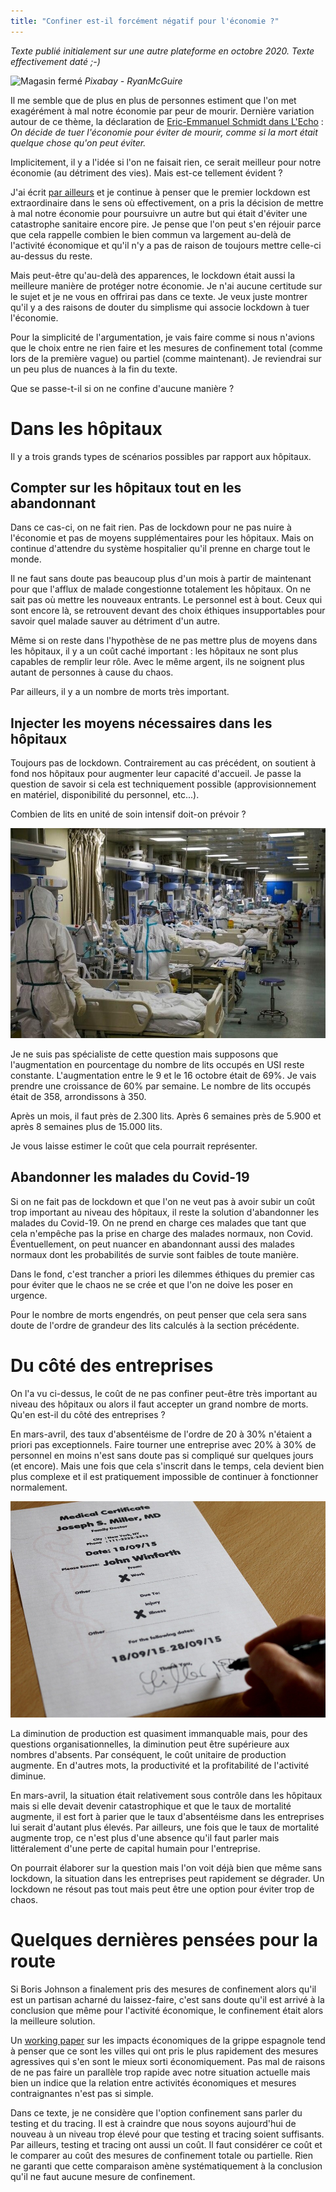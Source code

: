 ```yaml
---
title: "Confiner est-il forcément négatif pour l'économie ?"
---
```

_Texte publié initialement sur une autre plateforme en octobre 2020. Texte effectivement daté ;-)_

![Magasin fermé](https://github.com/t-isaac/test-website-repo-3796/blob/main/images/magasin%20ferm%C3%A9.jpeg?raw=true)
_Pixabay - RyanMcGuire_

Il me semble que de plus en plus de personnes estiment que l'on met exagérément à mal notre économie par peur de mourir. Dernière variation autour de ce thème, la déclaration de [Eric-Emmanuel Schmidt dans L'Echo](https://www.lecho.be/economie-politique/europe/general/eric-emmanuel-schmitt-on-decide-de-tuer-l-economie-pour-ne-pas-mourir-comme-si-la-mort-etait-un-accident-qu-on-pouvait-eviter/10258476.html) : _On décide de tuer l'économie pour éviter de mourir, comme si la mort était quelque chose qu'on peut éviter._

Implicitement, il y a l'idée si l'on ne faisait rien, ce serait meilleur pour notre économie (au détriment des vies). Mais est-ce tellement évident ?

J'ai écrit [par ailleurs](https://blog.tisaac.be/2023/07/03/covid-19-et-transport-public-quel-impact-a-long-terme.html) et je continue à penser que le premier lockdown est extraordinaire dans le sens où effectivement, on a pris la décision de mettre à mal notre économie pour poursuivre un autre but qui était d'éviter une catastrophe sanitaire encore pire. Je pense que l'on peut s'en réjouir parce que cela rappelle combien le bien commun va largement au-delà de l'activité économique et qu'il n'y a pas de raison de toujours mettre celle-ci au-dessus du reste.

Mais peut-être qu'au-delà des apparences, le lockdown était aussi la meilleure manière de protéger notre économie. Je n'ai aucune certitude sur le sujet et je ne vous en offrirai pas dans ce texte. Je veux juste montrer qu'il y a des raisons de douter du simplisme qui associe lockdown à tuer l'économie.

Pour la simplicité de l'argumentation, je vais faire comme si nous n'avions que le choix entre ne rien faire et les mesures de confinement total (comme lors de la première vague) ou partiel (comme maintenant). Je reviendrai sur un peu plus de nuances à la fin du texte.

Que se passe-t-il si on ne confine d'aucune manière ?

# Dans les hôpitaux

Il y a trois grands types de scénarios possibles par rapport aux hôpitaux.

## Compter sur les hôpitaux tout en les abandonnant

Dans ce cas-ci, on ne fait rien. Pas de lockdown pour ne pas nuire à l'économie et pas de moyens supplémentaires pour les hôpitaux. Mais on continue d'attendre du système hospitalier qu'il prenne en charge tout le monde.

Il ne faut sans doute pas beaucoup plus d'un mois à partir de maintenant pour que l'afflux de malade congestionne totalement les hôpitaux. On ne sait pas où mettre les nouveaux entrants. Le personnel est à bout. Ceux qui sont encore là, se retrouvent devant des choix éthiques insupportables pour savoir quel malade sauver au détriment d'un autre.

Même si on reste dans l'hypothèse de ne pas mettre plus de moyens dans les hôpitaux, il y a un coût caché important : les hôpitaux ne sont plus capables de remplir leur rôle. Avec le même argent, ils ne soignent plus autant de personnes à cause du chaos.

Par ailleurs, il y a un nombre de morts très important.

## Injecter les moyens nécessaires dans les hôpitaux

Toujours pas de lockdown. Contrairement au cas précédent, on soutient à fond nos hôpitaux pour augmenter leur capacité d'accueil. Je passe la question de savoir si cela est techniquement possible (approvisionnement en matériel, disponibilité du personnel, etc...).

Combien de lits en unité de soin intensif doit-on prévoir ?

![Extension d'un hopital. Soins intensifs.](https://github.com/t-isaac/test-website-repo-3796/blob/main/images/hopital%20extension.jpeg?raw=true)

Je ne suis pas spécialiste de cette question mais supposons que l'augmentation en pourcentage du nombre de lits occupés en USI reste constante. L'augmentation entre le 9 et le 16 octobre était de 69%. Je vais prendre une croissance de 60% par semaine. Le nombre de lits occupés était de 358, arrondissons à 350.

Après un mois, il faut près de 2.300 lits. Après 6 semaines près de 5.900 et après 8 semaines plus de 15.000 lits.

Je vous laisse estimer le coût que cela pourrait représenter.

## Abandonner les malades du Covid-19

Si on ne fait pas de lockdown et que l'on ne veut pas à avoir subir un coût trop important au niveau des hôpitaux, il reste la solution d'abandonner les malades du Covid-19. On ne prend en charge ces malades que tant que cela n'empêche pas la prise en charge des malades normaux, non Covid. Éventuellement, on peut nuancer en abandonnant aussi des malades normaux dont les probabilités de survie sont faibles de toute manière.

Dans le fond, c'est trancher a priori les dilemmes éthiques du premier cas pour éviter que le chaos ne se crée et que l'on ne doive les poser en urgence.

Pour le nombre de morts engendrés, on peut penser que cela sera sans doute de l'ordre de grandeur des lits calculés à la section précédente.

# Du côté des entreprises

On l'a vu ci-dessus, le coût de ne pas confiner peut-être très important au niveau des hôpitaux ou alors il faut accepter un grand nombre de morts. Qu'en est-il du côté des entreprises ?

En mars-avril, des taux d'absentéisme de l'ordre de 20 à 30% n'étaient a priori pas exceptionnels. Faire tourner une entreprise avec 20% à 30% de personnel en moins n'est sans doute pas si compliqué sur quelques jours (et encore). Mais une fois que cela s'inscrit dans le temps, cela devient bien plus complexe et il est pratiquement impossible de continuer à fonctionner normalement.

![Certificat medical](https://github.com/t-isaac/test-website-repo-3796/blob/main/images/certificat%20medical.jpeg?raw=true)

La diminution de production est quasiment immanquable mais, pour des questions organisationnelles, la diminution peut être supérieure aux nombres d'absents. Par conséquent, le coût unitaire de production augmente. En d'autres mots, la productivité et la profitabilité de l'activité diminue.

En mars-avril, la situation était relativement sous contrôle dans les hôpitaux mais si elle devait devenir catastrophique et que le taux de mortalité augmente, il est fort à parier que le taux d'absentéisme dans les entreprises lui serait d'autant plus élevés. Par ailleurs, une fois que le taux de mortalité augmente trop, ce n'est plus d'une absence qu'il faut parler mais littéralement d'une perte de capital humain pour l'entreprise.

On pourrait élaborer sur la question mais l'on voit déjà bien que même sans lockdown, la situation dans les entreprises peut rapidement se dégrader. Un lockdown ne résout pas tout mais peut être une option pour éviter trop de chaos.

# Quelques dernières pensées pour la route

Si Boris Johnson a finalement pris des mesures de confinement alors qu'il est un partisan acharné du laissez-faire, c'est sans doute qu'il est arrivé à la conclusion que même pour l'activité économique, le confinement était alors la meilleure solution.

Un [working paper](https://www.sbmfc.org.br/wp-content/uploads/2020/03/SSRN-id3561560.pdf) sur les impacts économiques de la grippe espagnole tend à penser que ce sont les villes qui ont pris le plus rapidement des mesures agressives qui s'en sont le mieux sorti économiquement. Pas mal de raisons de ne pas faire un parallèle trop rapide avec notre situation actuelle mais bien un indice que la relation entre activités économiques et mesures contraignantes n'est pas si simple.

Dans ce texte, je ne considère que l'option confinement sans parler du testing et du tracing. Il est à craindre que nous soyons aujourd'hui de nouveau à un niveau trop élevé pour que testing et tracing soient suffisants. Par ailleurs, testing et tracing ont aussi un coût. Il faut considérer ce coût et le comparer au coût des mesures de confinement totale ou partielle. Rien ne garanti que cette comparaison amène systématiquement à la conclusion qu'il ne faut aucune mesure de confinement.